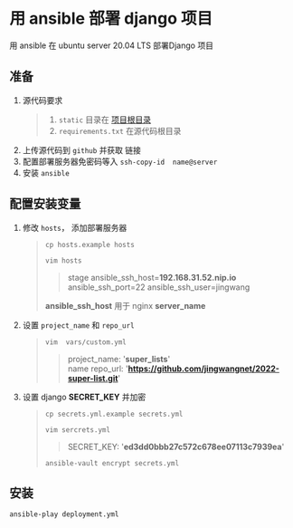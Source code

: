 # 用 ansible 部署 django 项目
用 ansible 在 ubuntu server 20.04 LTS 部署Django 项目 

## 准备
1. 源代码要求
    > 1. `static` 目录在 [项目根目录](https://docs.djangoproject.com/zh-hans/4.0/ref/settings/#std:setting-STATICFILES_DIRS) 
    > 2. `requirements.txt` 在源代码根目录
2. 上传源代码到 `github` 并获取 链接
3. 配置部署服务器免密码等入 `ssh-copy-id  name@server`
4. 安装 `ansible` 

## 配置安装变量
1. 修改 `hosts`， 添加部署服务器
    > `cp hosts.example hosts`  
    >   
    > `vim hosts`   
    > > stage ansible_ssh_host=**192.168.31.52.nip.io** ansible_ssh_port=22 ansible_ssh_user=jingwang
    >
    >  **ansible_ssh_host** 用于 nginx **server_name**
2. 设置 `project_name` 和 `repo_url`
    > `vim  vars/custom.yml`
    > 
    > > project_name: '**super_lists**'  
 name
    > > repo_url: '**https://github.com/jingwangnet/2022-super-list.git**'
3. 设置 django **SECRET_KEY** 并加密
    >  `cp secrets.yml.example secrets.yml`  
    >   
    >  `vim sercrets.yml`
    > > SECRET_KEY: '**ed3dd0bbb27c572c678ee07113c7939ea**'   
    > 
    > `ansible-vault encrypt secrets.yml`

## 安装
`ansible-play deployment.yml`

